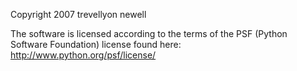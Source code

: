 Copyright 2007 trevellyon newell

The software is licensed according to the terms of the PSF (Python Software Foundation) license found here: http://www.python.org/psf/license/